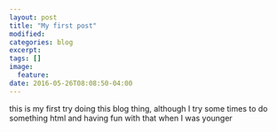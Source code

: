 ```yaml
---
layout: post
title: "My first post"
modified:
categories: blog
excerpt:
tags: []
image:
  feature:
date: 2016-05-26T08:08:50-04:00
---
```

this is my first try doing this blog thing, although I try some times to do something html and having fun with that when I was younger 
